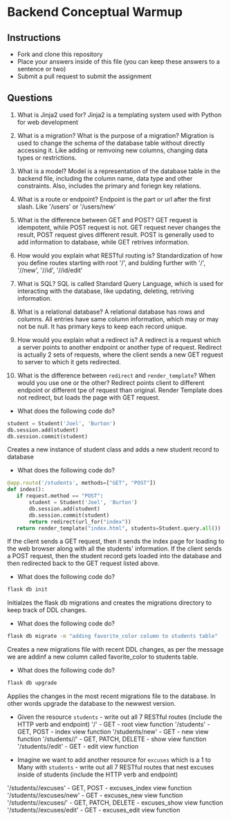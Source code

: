 # Backend Conceptual Warmup

## Instructions

- Fork and clone this repository
- Place your answers inside of this file (you can keep these answers to a sentence or two)
- Submit a pull request to submit the assignment

## Questions

1. What is Jinja2 used for?
Jinja2 is a templating system used with Python for web development


2. What is a migration? What is the purpose of a migration?
Migration is used to change the schema of the database table without directly accessing it. Like adding or remvoing new columns, changing data types or restrictions.


3. What is a model?
Model is a representation of the database table in the backend file, including the column name, data type and other constraints. Also, includes the primary and foriegn key relations.


4. What is a route or endpoint?
Endpoint is the part or url after the first slash. Like '/users' or '/users/new'


5. What is the difference between GET and POST?
GET request is idempotent, while POST request is not. GET request never changes the result, POST request gives different result. POST is generally used to add information to database, while GET retrives information.


5. How would you explain what RESTful routing is?
Standardization of how you define routes starting with root '/', and bulding further with '/<thing name>', '/<thing name>/new', '/<thing name>/id', '/<thing name>/id/edit'


6. What is SQL?
SQL is called Standard Query Language, which is used for interacting with the database, like updating, deleting, retriving information.


7. What is a relational database?
A relational database has rows and columns. All entries have same column information, which may or may not be null. It has primary keys to keep each record unique.


8. How would you explain what a redirect is?
A redirect is a request which a server points to another endpoint or another type of request. Redirect is actually 2 sets of requests, where the client sends a new GET reguest to server to which it gets redirected.


9. What is the difference between `redirect` and `render_template`? When would you use one or the other?
Redirect points client to different endpoint or different tpe of request than original. Render Template does not redirect, but loads the page with GET request.


- What does the following code do?

```py
student = Student('Joel', 'Burton')
db.session.add(student)
db.session.commit(student)
```
Creates a new instance of student class and adds a new student record to database


- What does the following code do?

```py
@app.route('/students', methods=["GET", "POST"])
def index():
   if request.method == "POST":
       student = Student('Joel', 'Burton')
       db.session.add(student)
       db.session.commit(student) 
       return redirect(url_for("index"))
   return render_template("index.html", students=Student.query.all())
```
If the client sends a GET request, then it sends the index page for loading to the web browser along with all the students' information.
If the client sends a POST request, then the student record gets loaded into the database and then redirected back to the GET request listed above.


- What does the following code do?

```sh
flask db init
```
Initialzes the flask db migrations and creates the migrations directory to keep track of DDL changes.


- What does the following code do?

```sh
flask db migrate -m "adding favorite_color column to students table"
```
Creates a new migrations file with recent DDL changes, as per the message we are addinf a new column called favorite_color to students table.


- What does the following code do?

```sh
flask db upgrade
```
Applies the changes in the most recent migrations file to the database. In other words upgrade the database to the newwest version.


- Given the resource `students` - write out all 7 RESTful routes (include the HTTP verb and endpoint)
'/' - GET - root view function
'/students' - GET, POST - index view function
'/students/new' - GET - new view function
'/students/<id>/' - GET, PATCH, DELETE - show view function
'/students/<id>/edit' - GET - edit view function


- Imagine we want to add another resource for `excuses` which is a 1 to Many with `students` - write out all 7 RESTful routes that nest excuses inside of students (include the HTTP verb and endpoint)

'/students/<id>/excuses' - GET, POST - excuses_index view function
'/students/<id>/excuses/new' - GET - excuses_new view function
'/students/<id>/excuses<id>/' - GET, PATCH, DELETE - excuses_show view function
'/students/<id>/excuses<id>/edit' - GET - excuses_edit view function


